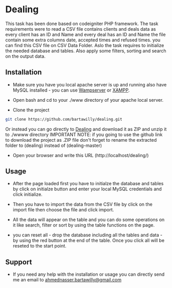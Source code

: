 # Dealing

This task has been done based on codeigniter PHP framework. The task requirements were to read a CSV file contains clients and deals data as every client has an ID and Name and every deal has an ID and Name the file contain some extra columns date, accepted times and refused times. you can find this CSV file on CSV Data Folder. Aslo the task requires to initialize the needed database and tables. Also apply some filters, sorting and search on the output data.


## Installation

- Make sure you have you local apache server is up and running also have MySQL installed - you can use [Wampserver](http://www.wampserver.com/en/) or [XAMPP](https://www.apachefriends.org/index.html).
- Open bash and cd to your ./www directory of your apache local server.

- Clone the project
```bash
git clone https://github.com/bartawilly/dealing.git
```
Or instead you can go directly to [Dealing](https://github.com/bartawilly/dealing) and download it as ZIP and unzip it to ./wwww directory
IMPORTANT NOTE: if you going to use the github link to download the project as .ZIP file don't forget to rename the extracted folder to (dealing) instead of (dealing-master)

- Open your browser and write this URL (http://localhost/dealing/)

## Usage

- After the page loaded first you have to initialze the database and tables by click on initialze button and enter your local MySQL credentials and click initialize.

- Then you have to import the data from the CSV file by click on the import file then choose the file and click import.
- All the data will appear on the table and you can do some operations on it like search, filter or sort by using the table functions on the page.
- you can reset all - drop the database including all the tables and data - by using the red button at the end of the table. Once you click all will be reseted to the start point.

## Support

- If you need any help with the installation or usage you can directly send me an email to ahmednasser.bartawilly@gmail.com
